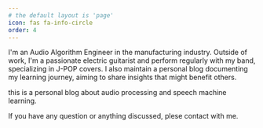 ```yaml
---
# the default layout is 'page'
icon: fas fa-info-circle
order: 4
---
```


I'm an Audio Algorithm Engineer in the manufacturing industry. Outside of work, I'm a passionate electric guitarist and perform regularly with my band, specializing in J-POP covers. I also maintain a personal blog documenting my learning journey, aiming to share insights that might benefit others.

this is a personal blog about audio processing and speech machine learning.

If you have any question or anything discussed, plese contact with me.
